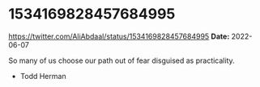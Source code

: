 # 1534169828457684995
https://twitter.com/AliAbdaal/status/1534169828457684995
**Date:** 2022-06-07

So many of us choose our path out of fear disguised as practicality.
- Todd Herman
